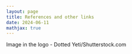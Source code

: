 ```yaml
---
layout: page
title: References and other links
date: 2024-06-11
mathjax: true
---
```

Image in the logo - Dotted Yeti/Shutterstock.com
